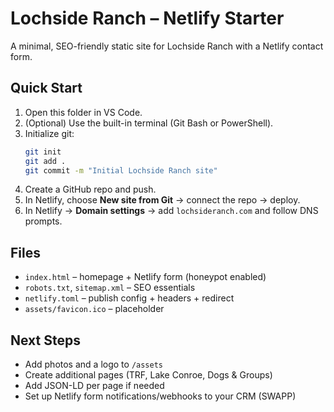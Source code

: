 # Lochside Ranch – Netlify Starter

A minimal, SEO-friendly static site for Lochside Ranch with a Netlify contact form.

## Quick Start
1. Open this folder in VS Code.
2. (Optional) Use the built-in terminal (Git Bash or PowerShell).
3. Initialize git:
   ```bash
   git init
   git add .
   git commit -m "Initial Lochside Ranch site"
   ```
4. Create a GitHub repo and push.
5. In Netlify, choose **New site from Git** → connect the repo → deploy.
6. In Netlify → **Domain settings** → add `lochsideranch.com` and follow DNS prompts.

## Files
- `index.html` – homepage + Netlify form (honeypot enabled)
- `robots.txt`, `sitemap.xml` – SEO essentials
- `netlify.toml` – publish config + headers + redirect
- `assets/favicon.ico` – placeholder

## Next Steps
- Add photos and a logo to `/assets`
- Create additional pages (TRF, Lake Conroe, Dogs & Groups)
- Add JSON-LD per page if needed
- Set up Netlify form notifications/webhooks to your CRM (SWAPP)
